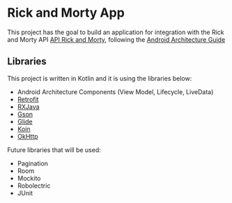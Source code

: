 # Rick and Morty App
This project has the goal to build an application for integration with the Rick and Morty API [API Rick and Morty](https://rickandmortyapi.com/documentation/), following the [Android Architecture Guide](https://developer.android.com/jetpack/docs/guide)

## Libraries
This project is written in Kotlin and it is using the libraries below:
* Android Architecture Components (View Model, Lifecycle, LiveData)
* [Retrofit](http://square.github.io/retrofit/)
* [RXJava](https://github.com/ReactiveX/RxJava)
* [Gson](https://github.com/google/gson)
* [Glide](https://github.com/bumptech/glide)
* [Koin](https://github.com/InsertKoinIO/koin/)
* [OkHttp](http://square.github.io/okhttp/)

Future libraries that will be used:
* Pagination
* Room
* Mockito
* Robolectric
* JUnit